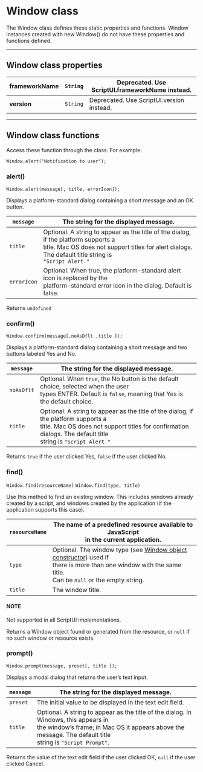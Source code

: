 <a id="window-class"></a>

# Window class

The Window class defines these static properties and functions. Window instances created with new
Window() do not have these properties and functions defined.

---

<a id="window-class-properties"></a>

## Window class properties

| **frameworkName**   | `String`   | Deprecated. Use ScriptUI.frameworkName instead.   |
|---------------------|------------|---------------------------------------------------|
| **version**         | `String`   | Deprecated. Use ScriptUI.version instead.         |

---

<a id="window-class-functions"></a>

## Window class functions

Access these function through the class. For example:

```default
Window.alert("Notification to user");
```

### alert()

`Window.alert(message[, title, errorIcon]);`

Displays a platform-standard dialog containing a short message and an OK button.

| `message`   | The string for the displayed message.                                                                                                                                                              |
|-------------|----------------------------------------------------------------------------------------------------------------------------------------------------------------------------------------------------|
| `title`     | Optional. A string to appear as the title of the dialog, if the platform supports a<br/>title. Mac OS does not support titles for alert dialogs. The default title string is<br/>`"Script Alert."` |
| `errorIcon` | Optional. When true, the platform-standard alert icon is replaced by the<br/>platform-standard error icon in the dialog. Default is false.                                                         |

Returns `undefined`

### confirm()

`Window.confirm(message[,noAsDflt ,title ]);`

Displays a platform-standard dialog containing a short message and two buttons labeled Yes and
No.

| `message`   | The string for the displayed message.                                                                                                                                                                     |
|-------------|-----------------------------------------------------------------------------------------------------------------------------------------------------------------------------------------------------------|
| `noAsDflt`  | Optional. When `true`, the No button is the default choice, selected when the user<br/>types ENTER. Default is `false`, meaning that Yes is the default choice.                                           |
| `title`     | Optional. A string to appear as the title of the dialog, if the platform supports a<br/>title. Mac OS does not support titles for confirmation dialogs. The default title<br/>string is `"Script Alert."` |

Returns `true` if the user clicked Yes, `false` if the user clicked No.

### find()

`Window.find(resourceName)`
`Window.find(type, title)`

Use this method to find an existing window. This includes windows already created by a script, and
windows created by the application (if the application supports this case).

| `resourceName`   | The name of a predefined resource available to JavaScript<br/>in the current application.                                                                                                                     |
|------------------|---------------------------------------------------------------------------------------------------------------------------------------------------------------------------------------------------------------|
| `type`           | Optional. The window type (see [Window object constructor](window-object.md#window-object-constructor)) used if<br/>there is more than one window with the same title.<br/>Can be `null` or the empty string. |
| `title`          | The window title.                                                                                                                                                                                             |

#### NOTE
Not supported in all ScriptUI implementations.

Returns a Window object found or generated from the resource, or `null` if no such window or
resource exists.

### prompt()

`Window.prompt(message, preset[, title ]);`

Displays a modal dialog that returns the user’s text input.

| `message`   | The string for the displayed message.                                                                                                                                                                   |
|-------------|---------------------------------------------------------------------------------------------------------------------------------------------------------------------------------------------------------|
| `preset`    | The initial value to be displayed in the text edit field.                                                                                                                                               |
| `title`     | Optional. A string to appear as the title of the dialog. In Windows, this appears in<br/>the window’s frame; in Mac OS it appears above the message. The default title<br/>string is `"Script Prompt"`. |

Returns the value of the text edit field if the user clicked OK, `null` if the user clicked Cancel.
